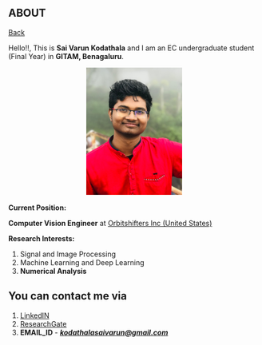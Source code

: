 ## ABOUT

[Back](https://varunkodathala.github.io/Numerical_Methods/)

Hello!!, This is **Sai Varun Kodathala** and I am an EC undergraduate student (Final Year) in **GITAM, Benagaluru**. 

<p align = "center">
<img src = "DP.jpg" width="192" height = "255" /> 
</p>

**Current Position:** 

**Computer Vision Engineer** at [Orbitshifters Inc (United States)](https://www.orbitshifters.com)

**Research Interests:**

1. Signal and Image Processing
2. Machine Learning and Deep Learning
3. **Numerical Analysis**

## You can contact me via

1. [LinkedIN](https://www.linkedin.com/in/varun-kodathala/)
2. [ResearchGate](https://www.researchgate.net/profile/Sai_Kodathala)
3. **EMAIL_ID** - _**kodathalasaivarun@gmail.com**_
